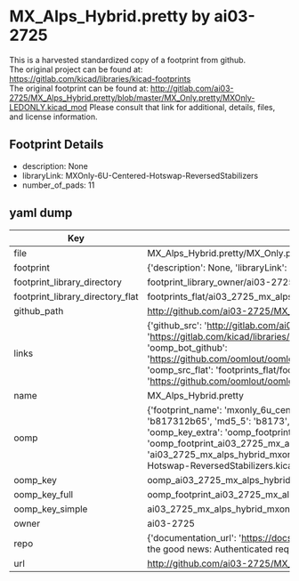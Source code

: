 # MX_Alps_Hybrid.pretty by ai03-2725  
This is a harvested standardized copy of a footprint from github.  
The original project can be found at:  
https://gitlab.com/kicad/libraries/kicad-footprints  
The original footprint can be found at:
http://gitlab.com/ai03-2725/MX_Alps_Hybrid.pretty/blob/master/MX_Only.pretty/MXOnly-LEDONLY.kicad_mod
Please consult that link for additional, details, files, and license information.  
## Footprint Details
* description: None  
* libraryLink: MXOnly-6U-Centered-Hotswap-ReversedStabilizers  
* number_of_pads: 11  
## yaml dump  
| Key | Value |  
| --- | --- |  
| file | MX_Alps_Hybrid.pretty/MX_Only.pretty/MXOnly-6U-Centered-Hotswap-ReversedStabilizers.kicad_mod |  
| footprint | {'description': None, 'libraryLink': 'MXOnly-6U-Centered-Hotswap-ReversedStabilizers', 'number_of_pads': 11} |  
| footprint_library_directory | footprint_library_owner/ai03-2725_MX_Alps_Hybrid.pretty |  
| footprint_library_directory_flat | footprints_flat/ai03_2725_mx_alps_hybrid_mxonly_6u_centered_hotswap_reversedstabilizers/working |  
| github_path | http://github.com/ai03-2725/MX_Alps_Hybrid.pretty/blob/master/MX_Only.pretty/MXOnly-6U-Centered-Hotswap-ReversedStabilizers.kicad_mod |  
| links | {'github_src': 'http://gitlab.com/ai03-2725/MX_Alps_Hybrid.pretty/blob/master/MX_Only.pretty/MXOnly-LEDONLY.kicad_mod', 'github_src_repo': 'https://gitlab.com/kicad/libraries/kicad-footprints', 'oomp_bot': 'footprints/ai03_2725_mx_alps_hybrid_mxonly_6u_centered_hotswap_reversedstabilizers/working', 'oomp_bot_github': 'https://github.com/oomlout/oomlout_oomp_footprint_bot/tree/main/footprints/ai03_2725_mx_alps_hybrid_mxonly_6u_centered_hotswap_reversedstabilizers/working', 'oomp_src_flat': 'footprints_flat/footprints_flat/ai03_2725_mx_alps_hybrid_mxonly_6u_centered_hotswap_reversedstabilizers/working', 'oomp_src_flat_github': 'https://github.com/oomlout/oomlout_oomp_footprint_src/tree/main/footprints_flat/ai03_2725_mx_alps_hybrid_mxonly_6u_centered_hotswap_reversedstabilizers/working'} |  
| name | MX_Alps_Hybrid.pretty |  
| oomp | {'footprint_name': 'mxonly_6u_centered_hotswap_reversedstabilizers', 'library_name': 'mx_alps_hybrid', 'md5': 'b817312b65adf1d6d5761c2616666a77', 'md5_10': 'b817312b65', 'md5_5': 'b8173', 'md5_6': 'b81731', 'oomp_key': 'oomp_ai03_2725_mx_alps_hybrid_mxonly_6u_centered_hotswap_reversedstabilizers', 'oomp_key_extra': 'oomp_footprint_ai03_2725_mx_alps_hybrid_mxonly_6u_centered_hotswap_reversedstabilizers', 'oomp_key_full': 'oomp_footprint_ai03_2725_mx_alps_hybrid_mxonly_6u_centered_hotswap_reversedstabilizers_b81731', 'oomp_key_simple': 'ai03_2725_mx_alps_hybrid_mxonly_6u_centered_hotswap_reversedstabilizers', 'original_filename': 'MX_Alps_Hybrid.pretty/MX_Only.pretty/MXOnly-6U-Centered-Hotswap-ReversedStabilizers.kicad_mod', 'owner_name': 'ai03_2725'} |  
| oomp_key | oomp_ai03_2725_mx_alps_hybrid_mxonly_6u_centered_hotswap_reversedstabilizers |  
| oomp_key_full | oomp_footprint_ai03_2725_mx_alps_hybrid_mxonly_6u_centered_hotswap_reversedstabilizers |  
| oomp_key_simple | ai03_2725_mx_alps_hybrid_mxonly_6u_centered_hotswap_reversedstabilizers |  
| owner | ai03-2725 |  
| repo | {'documentation_url': 'https://docs.github.com/rest/overview/resources-in-the-rest-api#rate-limiting', 'message': "API rate limit exceeded for 84.66.173.59. (But here's the good news: Authenticated requests get a higher rate limit. Check out the documentation for more details.)"} |  
| url | http://github.com/ai03-2725/MX_Alps_Hybrid.pretty |  

